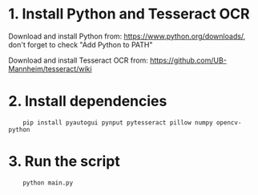 # 1. Install Python and Tesseract OCR

Download and install Python from: https://www.python.org/downloads/, don't forget to check "Add Python to PATH"

Download and install Tesseract OCR from: https://github.com/UB-Mannheim/tesseract/wiki

# 2. Install dependencies

```
	pip install pyautogui pynput pytesseract pillow numpy opencv-python
```

# 3. Run the script

```
	python main.py
```

